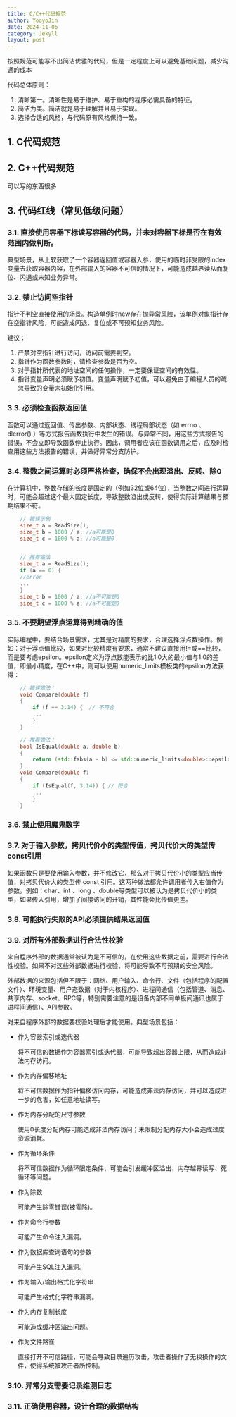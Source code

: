 ```yaml
---
title: C/C++代码规范
author: YooyoJin
date: 2024-11-06
category: Jekyll
layout: post
---
```


按照规范可能写不出简洁优雅的代码，但是一定程度上可以避免基础问题，减少沟通的成本

代码总体原则：

1. 清晰第一。清晰性是易于维护、易于重构的程序必需具备的特征。
1. 简洁为美。简洁就是易于理解并且易于实现。
1. 选择合适的风格，与代码原有风格保持一致。

## 1. C代码规范

## 2. C++代码规范

可以写的东西很多

## 3. 代码红线（常见低级问题）

### 3.1. 直接使用容器下标读写容器的代码，并未对容器下标是否在有效范围内做判断。

典型场景，从上软获取了一个容器返回值或容器入参，使用的临时非受限的index变量去获取容器内容，在外部输入的容器不可信的情况下，可能造成越界读从而复位、闪退或未知业务异常。

### 3.2. 禁止访问空指针

指针不判空直接使用的场景。构造单例时new存在抛异常风险，该单例对象指针存在空指针风险，可能造成闪退、复位或不可预知业务风险。

建议：
1. 严禁对空指针进行访问，访问前需要判空。
1. 指针作为函数参数时，请检查参数是否为空。
1. 对于指针所代表的地址空间的任何操作，一定要保证空间的有效性。
1. 指针变量声明必须赋予初值。变量声明赋予初值，可以避免由于编程人员的疏忽导致的变量未初始化引用。

### 3.3. 必须检查函数返回值

函数可以通过返回值、传出参数、内部状态、线程局部状态（如 errno 、 dlerror() ）等方式报告函数执行中发生的错误。与异常不同，用这些方式报告的错误，不会立即导致函数停止执行。因此，调用者应该在函数调用之后，应及时检查用这些方法报告的错误，并做好异常分支防护。

### 3.4. 整数之间运算时必须严格检查，确保不会出现溢出、反转、除0

在计算机中，整数存储的长度是固定的（例如32位或64位），当整数之间进行运算时，可能会超过这个最大固定长度，导致整数溢出或反转，使得实际计算结果与预期结果不符。

``` c++
    // 错误示例
    size_t a = ReadSize();
    size_t b = 1000 / a; //a可能是0
    size_t c = 1000 % a; //a可能是0


    // 推荐做法
    size_t a = ReadSize();
    if (a == 0) {
    //error
    ...
    }
    size_t b = 1000 / a; //a不可能是0
    size_t c = 1000 % a; //a不可能是0
```

### 3.5. 不要期望浮点运算得到精确的值

实际编程中，要结合场景需求，尤其是对精度的要求，合理选择浮点数操作。例如：对于浮点值比较，如果对比较精度有要求，通常不建议直接用!=或==比较，而是要考虑epsilon。epsilon定义为浮点数能表示的比1.0大的最小值与1.0的差值，即最小精度，在C++中，则可以使用numeric_limits模板类的epsilon方法获得：

``` c++
    // 错误做法：
    void Compare(double f)
    {
        if (f == 3.14) {  // 不符合
        ...
        }
    }

    // 推荐做法：
    bool IsEqual(double a, double b)
    {
        return (std::fabs(a - b) <= std::numeric_limits<double>::epsilon());
    }
    void Compare(double f)
    {
        if (IsEqual(f, 3.14)) { // 符合
        ...
        }
    }
```

### 3.6. 禁止使用魔鬼数字

### 3.7. 对于输入参数，拷贝代价小的类型传值，拷贝代价大的类型传const引用 

如果函数只是要使用输入参数，并不修改它，那么对于拷贝代价小的类型应当传值，对拷贝代价大的类型传 const 引用。这两种做法都允许调用者传入右值作为参数。例如：char、int 、long 、double等类型可以被认为是拷贝代价小的类型，如果传入引用，增加了间接访问的开销，其性能会比传值更差。

### 3.8. 可能执行失败的API必须提供结果返回值

### 3.9. 对所有外部数据进行合法性校验

来自程序外部的数据通常被认为是不可信的，在使用这些数据之前，需要进行合法性校验。如果不对这些外部数据进行校验，将可能导致不可预期的安全风险。

外部数据的来源包括但不限于：网络、用户输入、命令行、文件（包括程序的配置文件）、环境变量、用户态数据（对于内核程序）、进程间通信（包括管道、消息、共享内存、socket、RPC等，特别需要注意的是设备内部不同单板间通讯也属于进程间通信）、API参数。

对来自程序外部的数据要校验处理后才能使用。典型场景包括：

- 作为容器索引或迭代器

   将不可信的数据作为容器索引或迭代器，可能导致超出容器上限，从而造成非法内存访问。

- 作为内存偏移地址

   将不可信数据作为指针偏移访问内存，可能造成非法内存访问，并可以造成进一步的危害，如任意地址读写。

- 作为内存分配的尺寸参数

    使用0长度分配内存可能造成非法内存访问；未限制分配内存大小会造成过度资源消耗。

- 作为循环条件

    将不可信数据作为循环限定条件，可能会引发缓冲区溢出、内存越界读写、死循环等问题。

- 作为除数

    可能产生除零错误(被零除)。

- 作为命令行参数

    可能产生命令注入漏洞。

- 作为数据库查询语句的参数

    可能产生SQL注入漏洞。

- 作为输入/输出格式化字符串

    可能产生格式化字符串漏洞。

- 作为内存复制长度

    可能造成缓冲区溢出问题。

- 作为文件路径

    直接打开不可信路径，可能会导致目录遍历攻击，攻击者操作了无权操作的文件，使得系统被攻击者所控制。

### 3.10. 异常分支需要记录维测日志

### 3.11. 正确使用容器，设计合理的数据结构 

